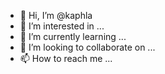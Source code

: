 - 👋 Hi, I’m @kaphla
- 👀 I’m interested in ...
- 🌱 I’m currently learning ...
- 💞️ I’m looking to collaborate on ...
- 📫 How to reach me ...

<!---
kaphla/kaphla is a ✨ special ✨ repository because its `README.md` (this file) appears on your GitHub profile.
You can click the Preview link to take a look at your changes.
--->
